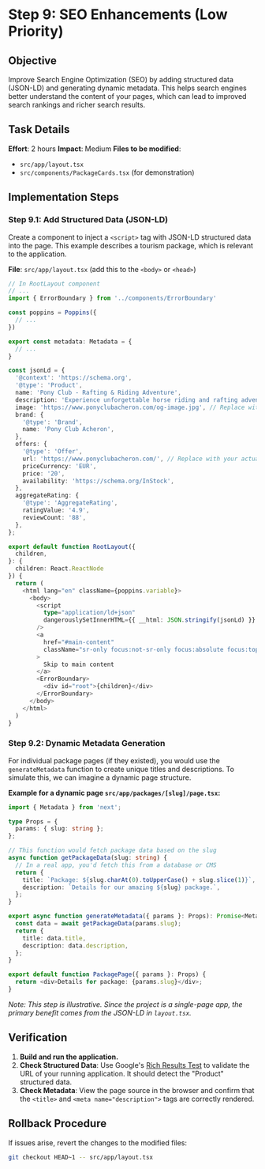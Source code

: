 # Step 9: SEO Enhancements (Low Priority)

## Objective
Improve Search Engine Optimization (SEO) by adding structured data (JSON-LD) and generating dynamic metadata. This helps search engines better understand the content of your pages, which can lead to improved search rankings and richer search results.


## Task Details
**Effort**: 2 hours
**Impact**: Medium
**Files to be modified**:
- `src/app/layout.tsx`
- `src/components/PackageCards.tsx` (for demonstration)

## Implementation Steps

### Step 9.1: Add Structured Data (JSON-LD)

Create a component to inject a `<script>` tag with JSON-LD structured data into the page. This example describes a tourism package, which is relevant to the application.

**File**: `src/app/layout.tsx` (add this to the `<body>` or `<head>`)
```typescript
// In RootLayout component
// ...
import { ErrorBoundary } from '../components/ErrorBoundary'

const poppins = Poppins({
  // ...
})

export const metadata: Metadata = {
  // ...
}

const jsonLd = {
  '@context': 'https://schema.org',
  '@type': 'Product',
  name: 'Pony Club - Rafting & Riding Adventure',
  description: 'Experience unforgettable horse riding and rafting adventures at Acheron River, Greece.',
  image: 'https://www.ponyclubacheron.com/og-image.jpg', // Replace with your actual domain
  brand: {
    '@type': 'Brand',
    name: 'Pony Club Acheron',
  },
  offers: {
    '@type': 'Offer',
    url: 'https://www.ponyclubacheron.com/', // Replace with your actual domain
    priceCurrency: 'EUR',
    price: '20',
    availability: 'https://schema.org/InStock',
  },
  aggregateRating: {
    '@type': 'AggregateRating',
    ratingValue: '4.9',
    reviewCount: '88',
  },
};

export default function RootLayout({
  children,
}: {
  children: React.ReactNode
}) {
  return (
    <html lang="en" className={poppins.variable}>
      <body>
        <script
          type="application/ld+json"
          dangerouslySetInnerHTML={{ __html: JSON.stringify(jsonLd) }}
        />
        <a
          href="#main-content"
          className="sr-only focus:not-sr-only focus:absolute focus:top-4 focus:left-4 bg-[#5a6f5a] text-white px-4 py-2 rounded-lg z-50 focus:outline-none focus:ring-2 focus:ring-white"
        >
          Skip to main content
        </a>
        <ErrorBoundary>
          <div id="root">{children}</div>
        </ErrorBoundary>
      </body>
    </html>
  )
}
```

### Step 9.2: Dynamic Metadata Generation

For individual package pages (if they existed), you would use the `generateMetadata` function to create unique titles and descriptions. To simulate this, we can imagine a dynamic page structure.

**Example for a dynamic page `src/app/packages/[slug]/page.tsx`:**
```typescript
import { Metadata } from 'next';

type Props = {
  params: { slug: string };
};

// This function would fetch package data based on the slug
async function getPackageData(slug: string) {
  // In a real app, you'd fetch this from a database or CMS
  return {
    title: `Package: ${slug.charAt(0).toUpperCase() + slug.slice(1)}`,
    description: `Details for our amazing ${slug} package.`,
  };
}

export async function generateMetadata({ params }: Props): Promise<Metadata> {
  const data = await getPackageData(params.slug);
  return {
    title: data.title,
    description: data.description,
  };
}

export default function PackagePage({ params }: Props) {
  return <div>Details for package: {params.slug}</div>;
}
```
*Note: This step is illustrative. Since the project is a single-page app, the primary benefit comes from the JSON-LD in `layout.tsx`.*

## Verification
1.  **Build and run the application.**
2.  **Check Structured Data**: Use Google's [Rich Results Test](https://search.google.com/test/rich-results) to validate the URL of your running application. It should detect the "Product" structured data.
3.  **Check Metadata**: View the page source in the browser and confirm that the `<title>` and `<meta name="description">` tags are correctly rendered.

## Rollback Procedure
If issues arise, revert the changes to the modified files:
```bash
git checkout HEAD~1 -- src/app/layout.tsx
